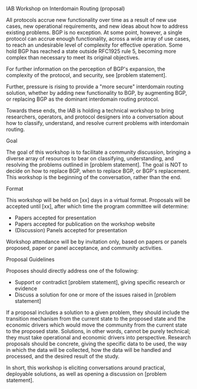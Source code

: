 IAB Workshop on Interdomain Routing
(proposal)

All protocols accrue new functionality over time as a result of new use cases, new operational requirements, and new ideas about how to address existing problems. BGP is no exception. At some point, however, a single protocol can accrue enough functionality, across a wide array of use cases, to reach an undesirable level of complexity for effective operation. Some hold BGP has reached a state outside RFC1925 rule 5, becoming more complex than necessary to meet its original objectives. 

For further information on the perception of BGP's expansion, the complexity of the protocol, and security, see [problem statement].

Further, pressure is rising to provide a "more secure" interdomain routing solution, whether by adding new functionality to BGP, by augmenting BGP, or replacing BGP as the dominant interdomain routing protocol. 

Towards these ends, the IAB is holding a technical workshop to bring researchers, operators, and protocol designers into a conversation about how to classify, understand, and resolve current problems with interdomain routing.

Goal

The goal of this workshop is to facilitate a community discussion, bringing a diverse array of resources to bear on classifying, understanding, and resolving the problems outlined in [problem statement]. The goal is NOT to decide on how to replace BGP, when to replace BGP, or BGP's replacement. This workshop is the beginning of the conversation, rather than the end.

Format

This workshop will be held on [xx] days in a virtual format. Proposals will be accepted until [xx], after which time the program committee will determine:

- Papers accepted for presentation
- Papers accepted for publication on the workshop website
- (Discussion) Panels accepted for presentation

Workshop attendance will be by invitation only, based on papers or panels proposed, paper or panel acceptance, and community activities.

Proposal Guidelines

Proposes should directly address one of the following:

- Support or contradict [problem statement], giving specific research or evidence 
- Discuss a solution for one or more of the issues raised in [problem statement]

If a proposal includes a solution to a given problem, they should include the transition mechanism from the current state to the proposed state and the economic drivers which would move the community from the current state to the proposed state. Solutions, in other words, cannot be purely technical; they must take operational and economic drivers into perspective. Research proposals should be concrete, giving the specific data to be used, the way in which the data will be collected, how the data will be handled and processed, and the desired result of the study.

In short, this workshop is eliciting conversations around practical, deployable solutions, as well as opening a discussion on [problem statement].

